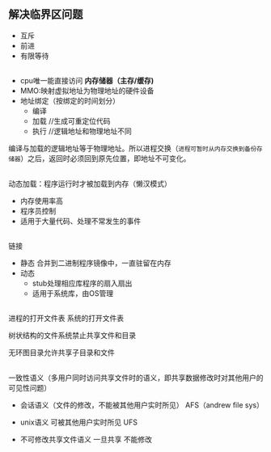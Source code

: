 ## 解决临界区问题 ##
- 互斥
- 前进
- 有限等待

##
- cpu唯一能直接访问 **内存储器（主存/缓存)**
- MMO:映射虚拟地址为物理地址的硬件设备
- 地址绑定（按绑定的时间划分）
	- 编译
	- 加载 //生成可重定位代码
	- 执行 //逻辑地址和物理地址不同
	
编译与加载的逻辑地址等于物理地址。所以进程交换（`进程可暂时从内存交换到备份存储器`）之后，返回时必须回到原先位置，即地址不可变化。
##
动态加载：程序运行时才被加载到内存（懒汉模式）

- 内存使用率高
- 程序员控制
- 适用于大量代码、处理不常发生的事件
##
链接

- 静态 合并到二进制程序镜像中，一直驻留在内存
- 动态 
	- stub处理相应库程序的扇入扇出
	- 适用于系统库，由OS管理
##
进程的打开文件表
系统的打开文件表

树状结构的文件系统禁止共享文件和目录

无环图目录允许共享子目录和文件

##
一致性语义（多用户同时访问共享文件时的语义，即共享数据修改时对其他用户的可见性问题）

- 会话语义（文件的修改，不能被其他用户实时所见） AFS（andrew file sys）

- unix语义 可被其他用户实时所见 UFS
- 不可修改共享文件语义 一旦共享 不能修改

	
